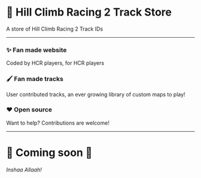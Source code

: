 <!--
<div align="center">
--> 

# 🚙 Hill Climb Racing 2 Track Store

A store of Hill Climb Racing 2 Track IDs

<!--
</div>
-->

---

### ✨ Fan made website
Coded by HCR players, for HCR players
### 🖌️ Fan made tracks
User contributed tracks, an ever growing library of custom maps to play!
### ❤️ Open source 
Want to help? Contributions are welcome!

---

<!--
<div align="center">
-->

# 🚀 Coming soon 🚀
###### Inshaa Allaah!

<!--
</div>
-->
